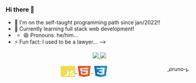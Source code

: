 ### Hi there 👋

<!--
**theconti/theconti** is a ✨ _special_ ✨ repository because its `README.md` (this file) appears on your GitHub profile.

Here are some ideas to get you started:

- 🔭 I’m currently working on ...
- 🌱 I’m currently learning ...
- 👯 I’m looking to collaborate on ...
- 🤔 I’m looking for help with ...
- 💬 Ask me about ...
- 📫 How to reach me: ...
- 😄 Pronouns: ...
- ⚡ Fun fact: ...
-->


- 🌱 I'm on the self-taught programming path since jan/2022!!
- 🌱 Currently learning full stack web development! 
- - 😄 Pronouns: he/him...
- ⚡ Fun fact: I used to be a lawyer...
-->
<div align="center">
  <a href="https://github.com/theconti">
  <img height="150em" src="https://github-readme-stats.vercel.app/api?username=theconti&show_icons=true&theme=highcontrast&include_all_commits=true&count_private=true"/>
  <img height="150em" src="https://github-readme-stats.vercel.app/api/top-langs/?username=theconti&layout=compact&langs_count=7&theme=highcontrast"/>
</div>
  <center>
<div style="display: inline_block"><br>
  <img align="center" alt="Bruno-Js" height="30" width="40" src="https://raw.githubusercontent.com/devicons/devicon/master/icons/javascript/javascript-plain.svg">
  <img align="center" alt="Bruno-HTML" height="30" width="40" src="https://raw.githubusercontent.com/devicons/devicon/master/icons/html5/html5-original.svg">
  <img align="center" alt="Bruno-CSS" height="30" width="40" src="https://raw.githubusercontent.com/devicons/devicon/master/icons/css3/css3-original.svg">
   <img align="right" alt="bruno-pic" height="150" style="border-radius:50px;"  <img align="right" alt="bia-pic" height="150" style="border-radius:50px;" src="https://media1.tenor.com/images/645c1bd2403f2bfbf5cd81bc764ef312/tenor.gif?itemid=15905938">
</div>
  </center>
</div>
  
  ##
 
<div> 
</div>
